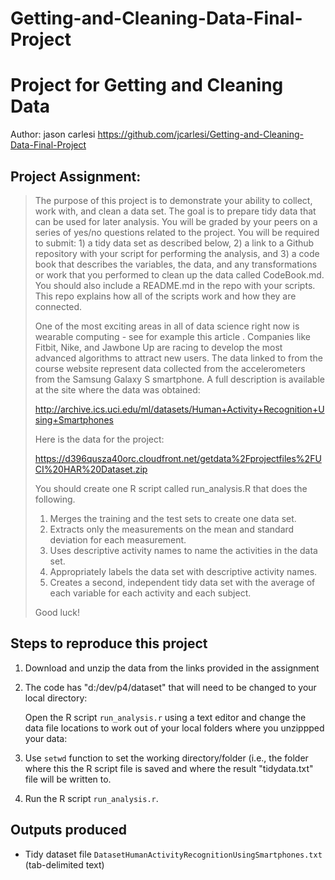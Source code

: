 # Getting-and-Cleaning-Data-Final-Project

Project for Getting and Cleaning Data
=====================================
Author: jason carlesi https://github.com/jcarlesi/Getting-and-Cleaning-Data-Final-Project


Project Assignment:
--------------------------

> The purpose of this project is to demonstrate your ability to collect, work with, and clean a data set. The goal is to prepare tidy data that can be used for later analysis. You will be graded by your peers on a series of yes/no questions related to the project. You will be required to submit: 1) a tidy data set as described below, 2) a link to a Github repository with your script for performing the analysis, and 3) a code book that describes the variables, the data, and any transformations or work that you performed to clean up the data called CodeBook.md. You should also include a README.md in the repo with your scripts. This repo explains how all of the scripts work and how they are connected.  
> 
> One of the most exciting areas in all of data science right now is wearable computing - see for example this article . Companies like Fitbit, Nike, and Jawbone Up are racing to develop the most advanced algorithms to attract new users. The data linked to from the course website represent data collected from the accelerometers from the Samsung Galaxy S smartphone. A full description is available at the site where the data was obtained: 
> 
> http://archive.ics.uci.edu/ml/datasets/Human+Activity+Recognition+Using+Smartphones 
> 
> Here is the data for the project: 
> 
> https://d396qusza40orc.cloudfront.net/getdata%2Fprojectfiles%2FUCI%20HAR%20Dataset.zip 
> 
> You should create one R script called run_analysis.R that does the following. 
> 
> 1. Merges the training and the test sets to create one data set.
> 2. Extracts only the measurements on the mean and standard deviation for each measurement.
> 3. Uses descriptive activity names to name the activities in the data set.
> 4. Appropriately labels the data set with descriptive activity names.
> 5. Creates a second, independent tidy data set with the average of each variable for each activity and each subject. 
> 
> Good luck!


Steps to reproduce this project
-------------------------------

1. Download and unzip the data from the links provided in the assignment
   
2.  The code has "d:/dev/p4/dataset" that will need to be changed to your local directory:

    Open the R script `run_analysis.r` using a text editor and change the data file locations
    to work out of your local folders where you unzippped your data: 
 
3. Use `setwd` function to set the working directory/folder (i.e., the folder where this the R script file is saved and where the result "tidydata.txt" file will be written to.


3. Run the R script `run_analysis.r`. 

Outputs produced
----------------
* Tidy dataset file `DatasetHumanActivityRecognitionUsingSmartphones.txt` (tab-delimited text)
